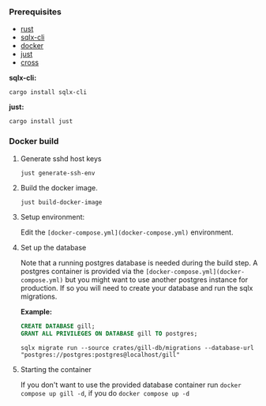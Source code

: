 ### Prerequisites 
- [rust](https://www.rust-lang.org/tools/installsql)
- [sqlx-cli](https://crates.io/crates/sqlx-cli)
- [docker](https://www.docker.com/)
- [just](https://crates.io/crates/just)
- [cross](https://crates.io/crates/cross)

**sqlx-cli:** 
```
cargo install sqlx-cli
```

**just:**
```
cargo install just
```

### Docker build

1. Generate sshd host keys
    ```shell
    just generate-ssh-env
    ```

2. Build the docker image. 
    ```sh
    just build-docker-image
    ```
3. Setup environment:

    Edit the `[docker-compose.yml](docker-compose.yml)` environment.
   
4. Set up the database

   Note that a running postgres database is needed during the build step.
   A postgres container is provided via the `[docker-compose.yml](docker-compose.yml)`
   but you might want to use another postgres instance for production.
   If so you will need to create your database and run the sqlx migrations.
   
   **Example:**
   
   ```sql
   CREATE DATABASE gill;
   GRANT ALL PRIVILEGES ON DATABASE gill TO postgres;
   ```
   
   ```shell
   sqlx migrate run --source crates/gill-db/migrations --database-url "postgres://postgres:postgres@localhost/gill"
   ```
5. Starting the container
   
   If you don't want to use the provided database container run 
   `docker compose up gill -d`, if you do `docker compose up -d`

